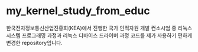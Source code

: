 # my_kernel_study_from_educ
한국전자정보통신산업진흥회(KEA)에서 진행한 국가 인적자원 개발 컨소시엄 중 리눅스 시스템 프로그래밍 과정과 리눅스 디바이스 드라이버 과정 코드를 제가 사용하기 편하게 변경한 repository입니다.
